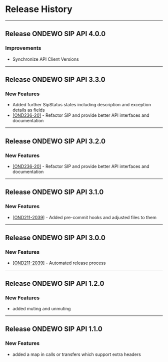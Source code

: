 # Release History

*****************

## Release ONDEWO SIP API 4.0.0

### Improvements

* Synchronize API Client Versions

*****************

## Release ONDEWO SIP API 3.3.0

### New Features

* Added further SipStatus states including description and exception details as fields
* [[OND236-20]](https://ondewo.atlassian.net/browse/OND236-20) - Refactor SIP and provide better API interfaces and
  documentation

*****************

## Release ONDEWO SIP API 3.2.0

### New Features

* [[OND236-20]](https://ondewo.atlassian.net/browse/OND236-20) - Refactor SIP and provide better API interfaces and
  documentation

*****************

## Release ONDEWO SIP API 3.1.0

### New Features

* [[OND211-2039]](https://ondewo.atlassian.net/browse/OND211-2039) - Added pre-commit hooks and adjusted files to them

*****************

## Release ONDEWO SIP API 3.0.0

### New Features

* [[OND211-2039]](https://ondewo.atlassian.net/browse/OND211-2039) - Automated release process

*****************

## Release ONDEWO SIP API 1.2.0

### New Features

* added muting and unmuting

*****************

## Release ONDEWO SIP API 1.1.0

### New Features

* added a map in calls or transfers which support extra headers
